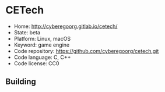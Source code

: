 # CETech

- Home: http://cyberegoorg.gitlab.io/cetech/
- State: beta
- Platform: Linux, macOS
- Keyword: game engine
- Code repository: https://github.com/cyberegoorg/cetech.git
- Code language: C, C++
- Code license: CC0

## Building
